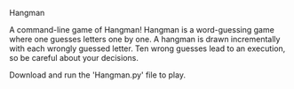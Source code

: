 Hangman

A command-line game of Hangman!
Hangman is a word-guessing game where one guesses letters one by one.
A hangman is drawn incrementally with each wrongly guessed letter. Ten wrong guesses lead to an execution, so be careful about your decisions.

Download and run the 'Hangman.py' file to play.
